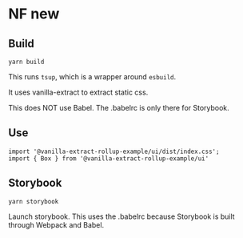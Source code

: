 # NF new

## Build

    yarn build

This runs `tsup`, which is a wrapper around `esbuild`.

It uses vanilla-extract to extract static css.

This does NOT use Babel. The .babelrc is only there for Storybook.

## Use

    import '@vanilla-extract-rollup-example/ui/dist/index.css';
    import { Box } from '@vanilla-extract-rollup-example/ui'

## Storybook

    yarn storybook

Launch storybook. This uses the .babelrc because Storybook is built through Webpack and Babel.
